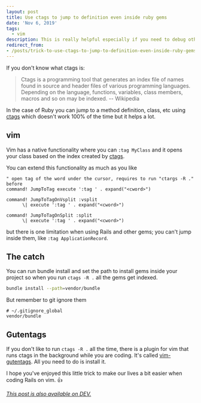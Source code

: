 ```yaml
---
layout: post
title: Use ctags to jump to definition even inside ruby gems
date: 'Nov 6, 2019'
tags:
  - vim
description: This is really helpful especially if you need to debug other people's gems or your own. 👌
redirect_from:
- /posts/trick-to-use-ctags-to-jump-to-definition-even-inside-ruby-gems
---
```


If you don't know what ctags is:

> Ctags is a programming tool that generates an index file of names found in source and header files of various programming languages. Depending on the language, functions, variables, class members, macros and so on may be indexed. -- Wikipedia

In the case of Ruby you can jump to a method definition, class, etc using  [ctags](http://ctags.sourceforge.net/) which doesn't work 100% of the time but it helps a lot.

## vim

Vim has a native functionality where you can `:tag MyClass` and it opens your class based on the index created by [ctags](http://ctags.sourceforge.net/).

You can extend this functionality as much as you like

```vim
" open tag of the word under the cursor, requires to run "ctargs -R ." before
command! JumpToTag execute ':tag ' . expand("<cword>")

command! JumpToTagOnVsplit :vsplit
      \| execute ':tag ' . expand("<cword>")

command! JumpToTagOnSplit :split
      \| execute ':tag ' . expand("<cword>")

```

but there is one limitation when using Rails and other gems; you can't jump inside them, like `:tag ApplicationRecord`.

## The catch

You can run bundle install and set the path to install gems inside your project so when you run `ctags -R .` all the gems get indexed.

```bash
bundle install --path=vendor/bundle
```

But remember to git ignore them

```
# ~/.gitignore_global
vendor/bundle
```

## Gutentags

If you don't like to run `ctags -R .` all the time, there is a plugin for vim that runs ctags in the background while you are coding. It's called [vim-gutentags](https://github.com/ludovicchabant/vim-gutentags). All you need to do is install it.

I hope you've enjoyed this little trick to make our lives a bit easier when coding Rails on vim. 👍

*[This post is also available on DEV.](https://dev.to/lucasprag/little-trick-to-use-ctags-to-jump-to-definition-even-inside-gems-like-rails-on-vim-244j)*

